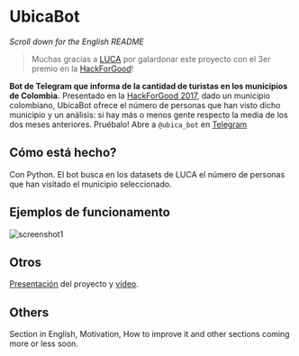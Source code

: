 # UbicaBot
*Scroll down for the English README*
>Muchas gracias a [LUCA](https://www.luca-d3.com/) por galardonar este proyecto con el 3er premio en la [HackForGood](https://hackforgood.net/premios-hackforgood-globales-2017/)!

__Bot de Telegram que informa de la cantidad de turistas en los municipios de Colombia.__
Presentado en la [HackForGood 2017](http://hackforgood.net), dado un municipio colombiano, UbicaBot ofrece el número de personas que han visto dicho municipio y un análisis: si hay más o menos gente respecto la media de los dos meses anteriores.
Pruébalo! Abre a `@ubica_bot` en [Telegram](http://telegram.me/ubica_bot)
## Cómo está hecho?
Con Python. El bot busca en los datasets de LUCA el número de personas que han visitado el municipio seleccionado.
## Ejemplos de funcionamento
![screenshot1](http://ignasioliver.com/public/screenshotsubicabot.png)
## Otros
[Presentación](https://docs.google.com/presentation/d/1sVjwLXz6nrE1H2lDqJSlNI_CAeD6x7pREMocrnkKtTs/edit#slide=id.g1d1e834f47_0_0) del proyecto y [vídeo](https://www.youtube.com/watch?v=HnY0G-zhQIc&t=45s).
## Others
Section in English, Motivation, How to improve it and other sections coming more or less soon.
